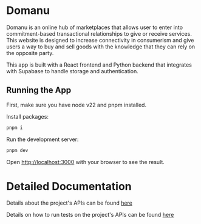 # Domanu

Domanu is an online hub of marketplaces that allows user to enter into commitment-based transactional relationships to give or receive services.
This website is designed to increase connectivity in consumerism and give users a way to buy and sell goods with the knowledge that they can rely on the opposite party.

This app is built with a React frontend and Python backend that integrates with Supabase to handle storage and authentication.


## Running the App

First, make sure you have node v22 and pnpm installed. 

Install packages:

```bash
pnpm i
```

Run the development server:

```bash
pnpm dev
```

Open [http://localhost:3000](http://localhost:3000) with your browser to see the result.

# Detailed Documentation

Details about the project's APIs can be found [here](app/README.md)

Details on how to run tests on the project's APIs can be found [here](app/test/README.md)